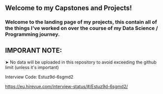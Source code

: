## Welcome to my Capstones and Projects!

### Welcome to the landing page of my projects, this contain all of the things I've worked on over the course of my Data Science / Programming journey.

## IMPORANT NOTE:
➤ No data will be uploaded in this repository to avoid exceeding the github limit (unless it's important)

Interview Code: Estuz9d-6sgmd2

https://eu.hirevue.com/interview-status/#/Estuz9d-6sgmd2/
